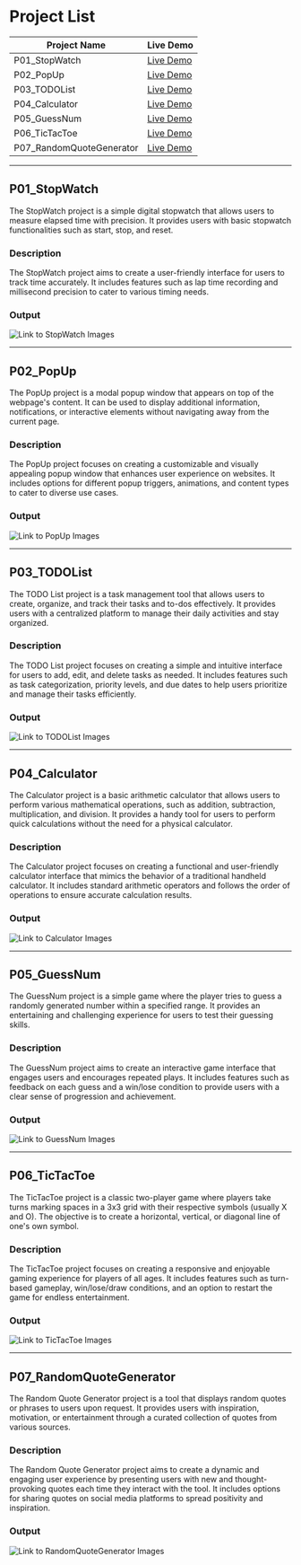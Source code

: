 # Project List

| Project Name   | Live Demo |
|----------------|-----------|
| P01_StopWatch  | [Live Demo](https://arise-aizen-404.github.io/Coding-With-Nisha-Projects/P01_StopWatch/)         |
| P02_PopUp      | [Live Demo](https://arise-aizen-404.github.io/Coding-With-Nisha-Projects/P02_PopUp/)             |
| P03_TODOList   | [Live Demo](https://arise-aizen-404.github.io/Coding-With-Nisha-Projects/P03_TODOList/)          |
| P04_Calculator | [Live Demo](https://arise-aizen-404.github.io/Coding-With-Nisha-Projects/P04_Calculator/)        |
| P05_GuessNum   | [Live Demo](https://arise-aizen-404.github.io/Coding-With-Nisha-Projects/P05_GuessNum/)          |
| P06_TicTacToe  | [Live Demo](https://arise-aizen-404.github.io/Coding-With-Nisha-Projects/P06_TicTacToe/)         |
| P07_RandomQuoteGenerator | [Live Demo](https://arise-aizen-404.github.io/Coding-With-Nisha-Projects/P07_RandomQuoteGenerator/) |

---

## P01_StopWatch

The StopWatch project is a simple digital stopwatch that allows users to measure elapsed time with precision. It provides users with basic stopwatch functionalities such as start, stop, and reset.

### Description

The StopWatch project aims to create a user-friendly interface for users to track time accurately. It includes features such as lap time recording and millisecond precision to cater to various timing needs.

### Output

![Link to StopWatch Images](./outputs/stopwatch.png)

---

## P02_PopUp

The PopUp project is a modal popup window that appears on top of the webpage's content. It can be used to display additional information, notifications, or interactive elements without navigating away from the current page.

### Description

The PopUp project focuses on creating a customizable and visually appealing popup window that enhances user experience on websites. It includes options for different popup triggers, animations, and content types to cater to diverse use cases.

### Output

![Link to PopUp Images](./outputs/popup.png)

---

## P03_TODOList

The TODO List project is a task management tool that allows users to create, organize, and track their tasks and to-dos effectively. It provides users with a centralized platform to manage their daily activities and stay organized.

### Description

The TODO List project focuses on creating a simple and intuitive interface for users to add, edit, and delete tasks as needed. It includes features such as task categorization, priority levels, and due dates to help users prioritize and manage their tasks efficiently.

### Output

![Link to TODOList Images](./outputs/todo.png)

---

## P04_Calculator

The Calculator project is a basic arithmetic calculator that allows users to perform various mathematical operations, such as addition, subtraction, multiplication, and division. It provides a handy tool for users to perform quick calculations without the need for a physical calculator.

### Description

The Calculator project focuses on creating a functional and user-friendly calculator interface that mimics the behavior of a traditional handheld calculator. It includes standard arithmetic operators and follows the order of operations to ensure accurate calculation results.

### Output

![Link to Calculator Images](./outputs/calculator.png)

---

## P05_GuessNum

The GuessNum project is a simple game where the player tries to guess a randomly generated number within a specified range. It provides an entertaining and challenging experience for users to test their guessing skills.

### Description

The GuessNum project aims to create an interactive game interface that engages users and encourages repeated plays. It includes features such as feedback on each guess and a win/lose condition to provide users with a clear sense of progression and achievement.

### Output

![Link to GuessNum Images](./outputs/guessnum.png)

---

## P06_TicTacToe

The TicTacToe project is a classic two-player game where players take turns marking spaces in a 3x3 grid with their respective symbols (usually X and O). The objective is to create a horizontal, vertical, or diagonal line of one's own symbol.

### Description

The TicTacToe project focuses on creating a responsive and enjoyable gaming experience for players of all ages. It includes features such as turn-based gameplay, win/lose/draw conditions, and an option to restart the game for endless entertainment.

### Output

![Link to TicTacToe Images](./outputs/tictactoe.png)

---

## P07_RandomQuoteGenerator

The Random Quote Generator project is a tool that displays random quotes or phrases to users upon request. It provides users with inspiration, motivation, or entertainment through a curated collection of quotes from various sources.

### Description

The Random Quote Generator project aims to create a dynamic and engaging user experience by presenting users with new and thought-provoking quotes each time they interact with the tool. It includes options for sharing quotes on social media platforms to spread positivity and inspiration.

### Output

![Link to RandomQuoteGenerator Images](./outputs/quote.png)
